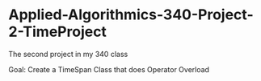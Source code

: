 # Applied-Algorithmics-340-Project-2-TimeProject

The second project in my 340 class

Goal: Create a TimeSpan Class that does Operator Overload
